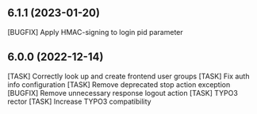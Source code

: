 ## 6.1.1 (2023-01-20)

[BUGFIX] Apply HMAC-signing to login pid parameter

## 6.0.0 (2022-12-14)

[TASK] Correctly look up and create frontend user groups
[TASK] Fix auth info configuration
[TASK] Remove deprecated stop action exception
[BUGFIX] Remove unnecessary response logout action
[TASK] TYPO3 rector
[TASK] Increase TYPO3 compatibility
